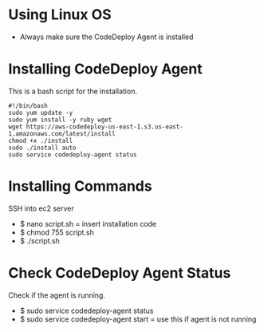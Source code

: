 # Using Linux OS
- Always make sure the CodeDeploy Agent is installed

# Installing CodeDeploy Agent
This is a bash script for the installation. 
``````
#!/bin/bash
sudo yum update -y
sudo yum install -y ruby wget
wget https://aws-codedeploy-us-east-1.s3.us-east-1.amazonaws.com/latest/install
chmod +x ./install
sudo ./install auto
sudo service codedeploy-agent status
``````

# Installing Commands
SSH into ec2 server
- $ nano script.sh  = insert installation code
- $ chmod 755 script.sh
- $ ./script.sh

# Check CodeDeploy Agent Status
Check if the agent is running. 
- $ sudo service codedeploy-agent status
- $ sudo service codedeploy-agent start            = use this if agent is not running
